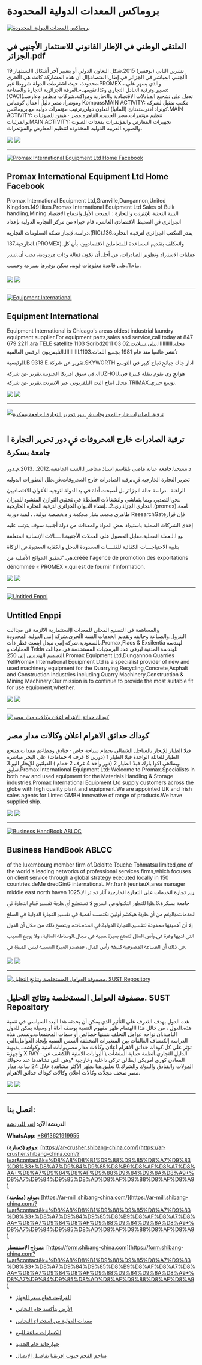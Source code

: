 # بروماكس المعدات الدولية المحدودة

<a href="https://swt.shibang-china.com/?l=ar&img&k=%D8%A8%D8%B1%D9%88%D9%85%D8%A7%D9%83%D8%B3+%D8%A7%D9%84%D9%85%D8%B9%D8%AF%D8%A7%D8%AA+%D8%A7%D9%84%D8%AF%D9%88%D9%84%D9%8A%D8%A9+%D8%A7%D9%84%D9%85%D8%AD%D8%AF%D9%88%D8%AF%D8%A9" target="_blank">![بروماكس المعدات الدولية المحدودة](http://static.shibang-china.com/all-800x300/685.jpg)</a>

## الملتقى الوطني في الإطار القانوني للاستثمار الأجنبي في الجزائر.pdf
19 تشرين الثاني (نوفمبر) 2015.شكل التعاون الدولي أو بتعبير آخر أشكال االستثمار األجنبي المباشر في الجزائر في إطار.االقتصاد.إال أن هذه المشاركة كانت هي األخرى محدودة، حيث اشترطت الدولة شروطا غير.PROMEX.،.واﻟذي ﯾﺳﮭر ﻋﻟﯽ ﺗﺳﯾﯾر.وﺗرﻗﯾﺔ.اﻟﺗﺑﺎدل اﻟﺗﺟﺎري وﮐذا.ﺗﻘﯾﯾﻣﮫ.•.اﻟﻐرﻓﺔ اﻟﺟزاﺋرﯾﺔ ﻟﻟﺗﺟﺎرة واﻟﺻﻧﺎﻋﺔ: )CACI(.،ﺗﻌﻣل ﻋﻟﯽ ﺗﺷﺟﯾﻊ اﻟﻣﺑﺎدﻻت اﻻﻗﺗﺻﺎدﯾﺔ واﻟﺗﺟﺎرﯾﺔ وﻣواﮐﺑﺔ.شركات ﻣﻧﻅﻣﻭ ﻣﻋﺍﺭﺿ ﻭﻣﺅﺗﻣﺭﺍﺗ مصر دليل أعمال كومباس KompassMAIN ACTIVITY: مكتب تمثيل لشركه كونراد ادنرستفتانج (المانيا) لتعاون دولى,ترتيب مؤتمرات دوليه مع.بروماكس.MAIN ACTIVITY: تنظيم مؤتمرات.مصر الجديده.القاهره,مصر &middot; هيفن للصوتيات والمرئيات.MAIN ACTIVITY: تجهيزات المعارض والمؤتمرات بمعدات الصوت والصوره.العربيه الدوليه المحدوده لتنظيم المعارض والمؤتمرات.


<a href="https://whatsapp.shibangsoft.com/WhatsApp.php" target="_blank" title="WhatsApp">![](http://static.shibang-china.com/icon/whatsapp.png)</a> <a href="https://swt.shibang-china.com/?l=ar&icon&k=%D8%A8%D8%B1%D9%88%D9%85%D8%A7%D9%83%D8%B3+%D8%A7%D9%84%D9%85%D8%B9%D8%AF%D8%A7%D8%AA+%D8%A7%D9%84%D8%AF%D9%88%D9%84%D9%8A%D8%A9+%D8%A7%D9%84%D9%85%D8%AD%D8%AF%D9%88%D8%AF%D8%A9" target="_blank">![](http://static.shibang-china.com/icon/chat-ar.png)</a>

---

<a href="https://swt.shibang-china.com/?l=ar&img&k=%D8%A8%D8%B1%D9%88%D9%85%D8%A7%D9%83%D8%B3+%D8%A7%D9%84%D9%85%D8%B9%D8%AF%D8%A7%D8%AA+%D8%A7%D9%84%D8%AF%D9%88%D9%84%D9%8A%D8%A9+%D8%A7%D9%84%D9%85%D8%AD%D8%AF%D9%88%D8%AF%D8%A9" target="_blank">![Promax International Equipment Ltd Home Facebook](http://static.shibang-china.com/all-800x300/320.jpg)</a>

## Promax International Equipment Ltd Home Facebook
Promax International Equipment Ltd,Granville,Dungannon,United Kingdom.149 likes.Promax International Equipment Ltd Sales of Bulk handling,Mining.ﺍﻟﺒﻨﻴﺔ ﺍﻟﺘﺤﺘﻴﺔ ﻟﻺﻨﺘﺭﻨﺕ ﻭﺍﻟﺘﺠﺎﺭﺓ : ﺍﻟﻤﺒﺤﺙ ﺍﻷﻭلﻭﺍﻧﺪﻣﺎﺝ ﺍﻻﻗﺘﺼﺎﺩ ﺍﳉﺰﺍﺋﺮﻱ ﰲ ﺍﶈﻴﻂ ﺍﻻﻗﺘﺼﺎﺩﻱ ﺍﻟﻌﺎﳌﻲ، ﻗﺎﻡ ﺧﱪﺍﺀ ﻣﻦ ﻣﺮﻛﺰ ﺍﻟﺘﺠﺎﺭﺓ ﺍﻟﺪﻭﻟﻴﺔ ﺑﺈﻋﺪﺍﺩ ﺩﺭﺍﺳﺔ.ﻹﳒﺎﺯ ﺷﺒﻜﺔ ﺍﳌﻌﻠﻮﻣﺎﺕ ﺍﻟﺘﺠﺎﺭﻳﺔ.(RIC).136.ﻳﻘﺪﺭ ﺍﳌﻜﺘﺐ ﺍﳉﺰﺍﺋﺮﻱ ﻟﺘﺮﻗﻴ.ﺔ ﺍﻟﺘﺠﺎﺭﺓ ﺍﳋﺎﺭﺟﻴﺔ.137.(PROMEX).ﻭﺍﳌﻜﻠﻒ ﺑﺘﻘﺪﱘ ﺍﳌﺴﺎﻋﺪﺓ ﻟﻠﻤﺘﻌﺎﻣﻠﲔ.ﺍﻻﻗﺘﺼﺎﺩﻳﲔ، ﺑﺄﻥ ﻛﻞ ﻋﻤﻠﻴﺎﺕ ﺍﻻﺳﺘﲑﺍﺩ ﻭﺗﻄﻮﻳﺮ ﺍﻟﺼﺎﺩﺭﺍﺕ، ﻣﻦ ﺃﺟﻞ ﺃﻥ ﺗﻜﻮﻥ ﻓﻌﺎﻟﺔ ﻭﺫﺍﺕ ﻣﺮﺩﻭﺩﻳﺔ، ﳚﺐ ﺃﻥ.ﺗﺴﲑ ﺑﻨﺎﺀ.ﺍﹰ.ﻋﻠﻰ ﻗﺎﻋﺪﺓ ﻣﻌﻠﻮﻣﺎﺕ ﻗﻮﻳﺔ، ﳝﻜﻦ ﺗﻮﻓﲑﻫﺎ ﺑﺴﺮﻋﺔ ﻭﺣﺴﺐ.


<a href="https://whatsapp.shibangsoft.com/WhatsApp.php" target="_blank" title="WhatsApp">![](http://static.shibang-china.com/icon/whatsapp.png)</a> <a href="https://swt.shibang-china.com/?l=ar&icon&k=%D8%A8%D8%B1%D9%88%D9%85%D8%A7%D9%83%D8%B3+%D8%A7%D9%84%D9%85%D8%B9%D8%AF%D8%A7%D8%AA+%D8%A7%D9%84%D8%AF%D9%88%D9%84%D9%8A%D8%A9+%D8%A7%D9%84%D9%85%D8%AD%D8%AF%D9%88%D8%AF%D8%A9" target="_blank">![](http://static.shibang-china.com/icon/chat-ar.png)</a>

---

<a href="https://swt.shibang-china.com/?l=ar&img&k=%D8%A8%D8%B1%D9%88%D9%85%D8%A7%D9%83%D8%B3+%D8%A7%D9%84%D9%85%D8%B9%D8%AF%D8%A7%D8%AA+%D8%A7%D9%84%D8%AF%D9%88%D9%84%D9%8A%D8%A9+%D8%A7%D9%84%D9%85%D8%AD%D8%AF%D9%88%D8%AF%D8%A9" target="_blank">![Equipment International](http://static.shibang-china.com/all-800x300/636.jpg)</a>

## Equipment International
Equipment International is Chicago&#39;s areas oldest industrial laundry equipment supplier.For equipment parts,sales and service,call today at 847 679 2211.ara TELE satellite 1103 Scribdﺗﻴﻠﻰ.ﺳﺘﻼﻳﺖ.02 03 2011.IIIIIIIIII.ﻣﺠﻠﺔ ﺍﻟﺘﻠﻴﻔﺰﻳﻮﻥ ﺍﻟﺮﻗﻤﻲ ﺍﻟﻌﺎﻟﻤﻴﺔ.IIIIIIIIII.1103.ﺗﹸﻨﺸﺮ ﻋﺎﳌﻴﺎ ﻣﻨﺬ ﻋﺎﻡ 1981 ﺑﺠﻤﻴﻊ ﺍﻟﻠﻐﺎﺕ ﺍﻟﺮﺋﻴﺴﻴﺔ.B 9318 E.ﺗﻘﺮﻳﺮ ﻋﻦ ﺷﺮﻛﺔ.SKYWORTH.ﺍﺩﺍﺭ ﺟﺎﻙ ﺟﻴﺎﱋ ﳒﺎﺡ ﻛﺒﻴﺮ ﻓﻲ ﺍﻟﺘﻮﺳﻊ ﻓﻲ ﺳﻮﻕ ﺍﻣﺮﻳﻜﺎ ﺍﳉﻨﻮﺑﻴﺔ.ﺗﻘﺮﻳﺮ ﻋﻦ ﺷﺮﻛﺔ.JIUZHOU.ﻫﻮﺍﱋ ﻭﻱ ﻳﻘﻮﻡ ﺑﻨﻘﻠﺔ ﻛﺒﻴﺮﺓ ﻓﻲ ﻣﺠﺎﻝ ﺍﻧﺘﺎﺝ ﺍﻟﺒﺚ ﺍﻟﺘﻠﻔﺰﻳﻮﻧﻲ ﻋﺒﺮ ﺍﻻﻧﺘﺮﻧﺖ.ﺗﻘﺮﻳﺮ ﻋﻦ ﺷﺮﻛﺔ.TRIMAX.ﺗﻮﺳﻊ ﺟﻴﺮﻱ.


<a href="https://whatsapp.shibangsoft.com/WhatsApp.php" target="_blank" title="WhatsApp">![](http://static.shibang-china.com/icon/whatsapp.png)</a> <a href="https://swt.shibang-china.com/?l=ar&icon&k=%D8%A8%D8%B1%D9%88%D9%85%D8%A7%D9%83%D8%B3+%D8%A7%D9%84%D9%85%D8%B9%D8%AF%D8%A7%D8%AA+%D8%A7%D9%84%D8%AF%D9%88%D9%84%D9%8A%D8%A9+%D8%A7%D9%84%D9%85%D8%AD%D8%AF%D9%88%D8%AF%D8%A9" target="_blank">![](http://static.shibang-china.com/icon/chat-ar.png)</a>

---

<a href="https://swt.shibang-china.com/?l=ar&img&k=%D8%A8%D8%B1%D9%88%D9%85%D8%A7%D9%83%D8%B3+%D8%A7%D9%84%D9%85%D8%B9%D8%AF%D8%A7%D8%AA+%D8%A7%D9%84%D8%AF%D9%88%D9%84%D9%8A%D8%A9+%D8%A7%D9%84%D9%85%D8%AD%D8%AF%D9%88%D8%AF%D8%A9" target="_blank">![ﺗﺮﻗﻴﺔ ﺍﻟﺼﺎﺩﺭﺍﺕ ﺧﺎﺭﺝ ﺍﶈﺮﻭﻗﺎﺕ ﰲ ﺩﻭﺭ ﲢﺮﻳﺮ ﺍﻟﺘﺠﺎﺭﺓ ﺍ جامعة بسكرة](http://static.shibang-china.com/all-800x300/1130.jpg)</a>

## ﺗﺮﻗﻴﺔ ﺍﻟﺼﺎﺩﺭﺍﺕ ﺧﺎﺭﺝ ﺍﶈﺮﻭﻗﺎﺕ ﰲ ﺩﻭﺭ ﲢﺮﻳﺮ ﺍﻟﺘﺠﺎﺭﺓ ﺍ جامعة بسكرة
ﺩ.ﳑﺘﺤﻨﺎ.ﺟﺎﻣﻌﺔ ﻋﻨﺎﺑﺔ.ﻣﺎﺿﻲ ﺑﻠﻘﺎﺳﻢ ﺍﺳﺘﺎﺫ ﳏﺎﺿﺮ ﺍ.ﺍﻟﺴﻨﺔ ﺍﳉﺎﻣﻌﻴﺔ.2012. .2013.ﻡ.ﺩﻭﺭ ﲢﺮﻳﺮ ﺍﻟﺘﺠﺎﺭﺓ ﺍﳋﺎﺭﺟﻴﺔ.ﰲ.ﺗﺮﻗﻴﺔ ﺍﻟﺼﺎﺩﺭﺍﺕ ﺧﺎﺭﺝ ﺍﶈﺮﻭﻗﺎﺕ.ﰲ.ﻇﻞ ﺍﻟﺘﻄﻮﺭﺍﺕ ﺍﻟﺪﻭﻟﻴﺔ ﺍﻟﺮﺍﻫﻨﺔ. .ﺩﺭﺍﺳﺔ ﺣﺎﻟﺔ ﺍﳉﺰﺍﺋﺮ.ﺒل ﺃﺼﺒﺤﺕ ﺃﺩﺍﺓ ﻓﻲ ﻴﺩ ﺍﻟﺩﻭﻟﺔ ﻟﺘﻭﺠﻴﻪ ﺍﻷﻋﻭﺍﻥ ﺍﻻﻗﺘﺼﺎﺩﻴﻴﻥ ﻨﺤﻭ.ﺍﻟﺘﺼﺩﻴﺭ، ﻭﺒﻤﺎ ﻴﺘﻤﺎﺸﻰ ﻭﺍﻨﺸﻐﺎﻻﺕ ﺍﻟﺴﻠﻁﺔ ﻓﻲ ﺘﺤﻘﻴﻕ ﺍﻟﺘﻭﺍﺯﻥ ﺍﻟﻤﻨﺸﻭﺩ ﻟﻠﻤﻴﺯﺍﻥ ﺍﻟﺘﺠﺎﺭﻱ ﺍﻟﺠﺯﺍﺌ.ﺭﻱ.2. .ﺇﻨﺸﺎﺀ ﺍﻟﺩﻴﻭﺍﻥ ﺍﻟﺠﺯﺍﺌﺭﻱ ﻟﺘﺭﻗﻴﺔ ﺍﻟﺘﺠﺎﺭﺓ ﺍﻟﺨﺎﺭﺠﻴﺔ.(promex).ﺎﻣﻌﺔ ﻃﺎﻫﺮي ﶊﺪ، ﺸﺎر ﳏﳬﺔ و ﻣ ﺨﺼﺼﺔ دوﻟﯿﺔ، ، ﻠﻤﯿﺔ دورﯾﺔ ResearchGateﻓﺈن ﻗﺮار إﺣﺪى اﻟﺸﺮﻛﺎت اﶈﻠﻴﺔ ﺑﺎﺳﺘﲑاد ﺑﻌﺾ اﳌﻮاد واﳌﻌﺪات ﻣﻦ دوﻟﺔ أﺟﻨﺒﻴﺔ ﺳﻮف ﻳﱰﺗﺐ ﻋﻠﻴﻪ ﺑﻴﻊ ا.ﻟ.ﻌﻤﻠﺔ اﶈﻠﻴﺔ.ﻣﻘﺎﺑﻞ اﳊﺼﻮل ﻋﻠﻰ اﻟﻌﻤﻼت اﻷﺟﻨﺒﻴﺔ.ا ــــﺎﻻت اﻹﻧﺴﺎﻧﻴﺔ اﳌﺘﻌﻠﻘﺔ ﺑﺘﻠﺒﻴﺔ اﻻﺣﺘﻴﺎﺟـــﺎت اﻟﻜﻔﺎﺋﻴﺔ ﻟﻠﻔﺌــــﺎت اﶈﺪودة اﻟﺪﺧﻞ واﻟﻜﻔﺎﻳﺔ اﳌﻌﺘﱪة.ﰲ اﻟﺰﻛﺎة ﻫﻲ.&quot;ﲢﻘﻴﻖ اﳊﻮاﺋﺞ اﻷﺻﻠﻴﺔ ﻣﻦ.créée l&#39;agence de promotion des exportations dénommée « PROMEX »,qui est de fournir l&#39;information.


<a href="https://whatsapp.shibangsoft.com/WhatsApp.php" target="_blank" title="WhatsApp">![](http://static.shibang-china.com/icon/whatsapp.png)</a> <a href="https://swt.shibang-china.com/?l=ar&icon&k=%D8%A8%D8%B1%D9%88%D9%85%D8%A7%D9%83%D8%B3+%D8%A7%D9%84%D9%85%D8%B9%D8%AF%D8%A7%D8%AA+%D8%A7%D9%84%D8%AF%D9%88%D9%84%D9%8A%D8%A9+%D8%A7%D9%84%D9%85%D8%AD%D8%AF%D9%88%D8%AF%D8%A9" target="_blank">![](http://static.shibang-china.com/icon/chat-ar.png)</a>

---

<a href="https://swt.shibang-china.com/?l=ar&img&k=%D8%A8%D8%B1%D9%88%D9%85%D8%A7%D9%83%D8%B3+%D8%A7%D9%84%D9%85%D8%B9%D8%AF%D8%A7%D8%AA+%D8%A7%D9%84%D8%AF%D9%88%D9%84%D9%8A%D8%A9+%D8%A7%D9%84%D9%85%D8%AD%D8%AF%D9%88%D8%AF%D8%A9" target="_blank">![Untitled Enppi](http://static.shibang-china.com/all-800x300/1189.jpg)</a>

## Untitled Enppi
والمساهمة في التصنيع المحلي للمعدات اإلستثمارية الالزمة في مجاالت البترول.والصناعة وخالفه وتقديم الخدمات الفنية األخرى.شركة إنبى الدولية المحدودة بالسعودية.شركة إنبى ميدل ايست قطر ذات.Promax,Flacs &amp; Exsilentia لهندسة العمليات و Tekla للهندسة المدنية ليرقى عدد البرمجيات المستخدمة فى.مجاالت التصميم الهندسى إلى 250.Promax Equipment Ltd,Dungannon Quarries YellPromax International Equipment Ltd is a specialist provider of new and used machinery equipment for the Quarrying,Recycling,Concrete,Asphalt and Construction Industries including Quarry Machinery,Construction &amp; Mining Machinery.Our mission is to continue to provide the most suitable fit for use equipment,whether.


<a href="https://whatsapp.shibangsoft.com/WhatsApp.php" target="_blank" title="WhatsApp">![](http://static.shibang-china.com/icon/whatsapp.png)</a> <a href="https://swt.shibang-china.com/?l=ar&icon&k=%D8%A8%D8%B1%D9%88%D9%85%D8%A7%D9%83%D8%B3+%D8%A7%D9%84%D9%85%D8%B9%D8%AF%D8%A7%D8%AA+%D8%A7%D9%84%D8%AF%D9%88%D9%84%D9%8A%D8%A9+%D8%A7%D9%84%D9%85%D8%AD%D8%AF%D9%88%D8%AF%D8%A9" target="_blank">![](http://static.shibang-china.com/icon/chat-ar.png)</a>

---

<a href="https://swt.shibang-china.com/?l=ar&img&k=%D8%A8%D8%B1%D9%88%D9%85%D8%A7%D9%83%D8%B3+%D8%A7%D9%84%D9%85%D8%B9%D8%AF%D8%A7%D8%AA+%D8%A7%D9%84%D8%AF%D9%88%D9%84%D9%8A%D8%A9+%D8%A7%D9%84%D9%85%D8%AD%D8%AF%D9%88%D8%AF%D8%A9" target="_blank">![كوداك حدائق الاهرام اعلان وكالات مدار مصر](http://static.shibang-china.com/all-800x300/1076.jpg)</a>

## كوداك حدائق الاهرام اعلان وكالات مدار مصر
فيلا الطيار للإيجار بالساحل الشمالي بحمام سباحة خاص &middot; فنادق ومطاعم معدات.منتجع الطيار للعائلة الواحدة فيلا الطيار 1 (دورين 8 غرف 4 حمامات) على البحر مباشرة وبملاهي اكوا بارك فيلا الطيار 2 (دور واحد 4 غرف 2 حمام ) الفيلتين للإيجار اليو.3 تعليق.Promax International Equipment Ltd: Welcome to Promax.Specialists in both new and used equipment for the Materials Handling &amp; Storage industries.Promax International Equipment Ltd supply customers across the globe with high quality plant and equipment.We are appointed UK and Irish sales agents for Lintec GMBH innovative of range of products.We have supplied ship.


<a href="https://whatsapp.shibangsoft.com/WhatsApp.php" target="_blank" title="WhatsApp">![](http://static.shibang-china.com/icon/whatsapp.png)</a> <a href="https://swt.shibang-china.com/?l=ar&icon&k=%D8%A8%D8%B1%D9%88%D9%85%D8%A7%D9%83%D8%B3+%D8%A7%D9%84%D9%85%D8%B9%D8%AF%D8%A7%D8%AA+%D8%A7%D9%84%D8%AF%D9%88%D9%84%D9%8A%D8%A9+%D8%A7%D9%84%D9%85%D8%AD%D8%AF%D9%88%D8%AF%D8%A9" target="_blank">![](http://static.shibang-china.com/icon/chat-ar.png)</a>

---

<a href="https://swt.shibang-china.com/?l=ar&img&k=%D8%A8%D8%B1%D9%88%D9%85%D8%A7%D9%83%D8%B3+%D8%A7%D9%84%D9%85%D8%B9%D8%AF%D8%A7%D8%AA+%D8%A7%D9%84%D8%AF%D9%88%D9%84%D9%8A%D8%A9+%D8%A7%D9%84%D9%85%D8%AD%D8%AF%D9%88%D8%AF%D8%A9" target="_blank">![Business HandBook ABLCC](http://static.shibang-china.com/all-800x300/710.jpg)</a>

## Business HandBook ABLCC
of the luxembourg member firm of.Deloitte Touche Tohmatsu limited,one of the world&#39;s leading networks of professional services firms,which focuses on client service through a global strategy executed locally in 150 countries.deMe dredGinG internationaL.Mr.frank jeuniauX,area manager middle east north haven 1025.ﺮﻳﺮ ﲡﺎﺭﺓ ﺍﳋﺪﻣﺎﺕ ﻋﻠﻰ ﺍﻟﺘﺠﺎﺭﺓ ﺍﳋﺎﺭﺟﻴﺔ ﺁﺛﺎﺭ ﲢ ﺋﺮ ﺍﻹ جامعة بسكرة.6.ﻈﺮﺍ ﻟﻠﺘﻄﻮﺭ ﺍﻟﺘﻜﻨﻮﻟﻮﺟﻲ ﺍﻟﺴﺮﻳﻊ ﻻ ﺗﺴﺘﻄﻴﻊ ﺃﻱ ﻈﺮﻳﺔ ﺗﻔﺴﲑ ﻗﻴﺎﻡ ﺍﻟﺘﺠﺎﺭﺓ ﰲ ﺍﳋﺪﻣﺎﺕ.ﺑﺎﻟﺮﻏﻢ ﻣﻦ ﺃﻥ ﻈﺮﻳﺔ ﻫﻴﻜﺸﺮ ﺃﻭﻟﲔ ﺗﻜﺘﺴﺐ ﺃﳘﻴﺔ ﰲ ﺗﻔﺴﲑ ﺍﻟﺘﺠﺎﺭﺓ ﺍﻟﺪﻭﻟﻴﺔ ﰲ ﺍﻟﺴﻠﻊ ﺇﻻ ﺃﻥ ﺃﳘﻴﺘﻬﺎ ﳏﺪﻭﺩﺓ ﻟﺘﻔﺴﲑ.ﺍﻟﺘﺠﺎﺭﺓ ﺍﻟﺪﻭﻟﻴﺔ.ﰲ ﺍﳋﺪﻣ.ﺎﺕ، ﻭﻳﺘﻀﺢ ﺫﻟﻚ ﻣﻦ ﺧﻼﻝ ﺃﻥ ﺍﻟﺪﻭﻝ ﺍﻟﱵ ﻟﺪﻳﻬﺎ ﻭﻓﺮﺓ ﰲ.ﺭﺃﺱ.ﺍﳌﺎﻝ ﺗﺘﻤﺘﻊ ﲟﻴﺰﺓ ﺴﺒﻴﺔ ﰲ ﳎﺎﻝ.ﺍﻟﻮﺳﺎﻃﺔ ﺍﳌﺎﻟﻴﺔ، ﻭﻻ ﻳﺮﺟﻊ ﺍﻟﺴﺒﺐ ﰲ ﺫﻟﻚ ﺃﻥ ﺍﻟﺼﻨﺎﻋﺔ ﺍﳌﺼﺮﻓﻴﺔ ﻛﺜﻴﻔﺔ ﺭﺃﺱ ﺍﳌﺎﻝ، ﻓﻤﺼﺪﺭ ﺍﳌﻴﺰﺓ ﺍﻟﻨﺴﺒﻴﺔ ﻟﻴﺲ ﺍﳌﻴﺰﺓ ﰲ.


<a href="https://whatsapp.shibangsoft.com/WhatsApp.php" target="_blank" title="WhatsApp">![](http://static.shibang-china.com/icon/whatsapp.png)</a> <a href="https://swt.shibang-china.com/?l=ar&icon&k=%D8%A8%D8%B1%D9%88%D9%85%D8%A7%D9%83%D8%B3+%D8%A7%D9%84%D9%85%D8%B9%D8%AF%D8%A7%D8%AA+%D8%A7%D9%84%D8%AF%D9%88%D9%84%D9%8A%D8%A9+%D8%A7%D9%84%D9%85%D8%AD%D8%AF%D9%88%D8%AF%D8%A9" target="_blank">![](http://static.shibang-china.com/icon/chat-ar.png)</a>

---

<a href="https://swt.shibang-china.com/?l=ar&img&k=%D8%A8%D8%B1%D9%88%D9%85%D8%A7%D9%83%D8%B3+%D8%A7%D9%84%D9%85%D8%B9%D8%AF%D8%A7%D8%AA+%D8%A7%D9%84%D8%AF%D9%88%D9%84%D9%8A%D8%A9+%D8%A7%D9%84%D9%85%D8%AD%D8%AF%D9%88%D8%AF%D8%A9" target="_blank">![مصفوفة العوامل المستخلصة ونتائج التحليل. SUST Repository](http://static.shibang-china.com/all-800x300/368.jpg)</a>

## مصفوفة العوامل المستخلصة ونتائج التحليل. SUST Repository
هذه الدول بهدف التعرف علي التأثير الذي يمكن أن يحدثه هذا البعد السياسي في تنمية هذه.الدول ، من خالل هذا االهتمام ظهر مفهوم التنمية بوصفه أداة أو وسيلة يمكن للدول النامية.ان تواجه عوامل التخلف بتيينها خصائص أو سمات المجتمعات.وتسعي هذه الدراسة.إلكتشاف العالقات بين المتغيرات المختلفة ألسس التنمية بإيجاد العوامل.التي تؤثر علي كل.كوداك حدائق الاهرام اعلان وكالات مدار مصربوابات امنية وكواشف يديوية واجهزة X RAY &middot; الدليل التجاري.أنظمة حماية المنشأت \ البوابات الامنية \للكشف عن المعادن كورى أمريكى ايطالى تركى داخلية وخارجية *وهى التى تشاهدها عند دخولك المولات والفنادق والبنوك والشرك.0 تعليق.هنا يظهر الأكثر مشاهدة خلال 24 ساعة.مدار مصر صحف مجلات وكالات اعلان وكالات كوداك حدائق الاهرام.


<a href="https://whatsapp.shibangsoft.com/WhatsApp.php" target="_blank" title="WhatsApp">![](http://static.shibang-china.com/icon/whatsapp.png)</a> <a href="https://swt.shibang-china.com/?l=ar&icon&k=%D8%A8%D8%B1%D9%88%D9%85%D8%A7%D9%83%D8%B3+%D8%A7%D9%84%D9%85%D8%B9%D8%AF%D8%A7%D8%AA+%D8%A7%D9%84%D8%AF%D9%88%D9%84%D9%8A%D8%A9+%D8%A7%D9%84%D9%85%D8%AD%D8%AF%D9%88%D8%AF%D8%A9" target="_blank">![](http://static.shibang-china.com/icon/chat-ar.png)</a>

---
## اتصل بنا:

**الدردشة الآن:** [انقر للدردشة](https://swt.shibang-china.com?l=ar&contact&k=%D8%A8%D8%B1%D9%88%D9%85%D8%A7%D9%83%D8%B3+%D8%A7%D9%84%D9%85%D8%B9%D8%AF%D8%A7%D8%AA+%D8%A7%D9%84%D8%AF%D9%88%D9%84%D9%8A%D8%A9+%D8%A7%D9%84%D9%85%D8%AD%D8%AF%D9%88%D8%AF%D8%A9)

**WhatsApp:**  [+8613621919955](https://whatsapp.shibangsoft.com/WhatsApp.php)

**موقع (كسارة):** [https://ar-crusher.shibang-china.com/](https://ar-crusher.shibang-china.com/?l=ar&contact&k=%D8%A8%D8%B1%D9%88%D9%85%D8%A7%D9%83%D8%B3+%D8%A7%D9%84%D9%85%D8%B9%D8%AF%D8%A7%D8%AA+%D8%A7%D9%84%D8%AF%D9%88%D9%84%D9%8A%D8%A9+%D8%A7%D9%84%D9%85%D8%AD%D8%AF%D9%88%D8%AF%D8%A9)

**موقع (مطحنة):** [https://ar-mill.shibang-china.com/](https://ar-mill.shibang-china.com/?l=ar&contact&k=%D8%A8%D8%B1%D9%88%D9%85%D8%A7%D9%83%D8%B3+%D8%A7%D9%84%D9%85%D8%B9%D8%AF%D8%A7%D8%AA+%D8%A7%D9%84%D8%AF%D9%88%D9%84%D9%8A%D8%A9+%D8%A7%D9%84%D9%85%D8%AD%D8%AF%D9%88%D8%AF%D8%A9)

**نموذج الاستفسار:** [https://form.shibang-china.com](https://form.shibang-china.com?l=ar&contact&k=%D8%A8%D8%B1%D9%88%D9%85%D8%A7%D9%83%D8%B3+%D8%A7%D9%84%D9%85%D8%B9%D8%AF%D8%A7%D8%AA+%D8%A7%D9%84%D8%AF%D9%88%D9%84%D9%8A%D8%A9+%D8%A7%D9%84%D9%85%D8%AD%D8%AF%D9%88%D8%AF%D8%A9)

* [الغرانيت قطع سعر الجهاز](../27/%D8%A7%D9%84%D8%BA%D8%B1%D8%A7%D9%86%D9%8A%D8%AA%20%D9%82%D8%B7%D8%B9%20%D8%B3%D8%B9%D8%B1%20%D8%A7%D9%84%D8%AC%D9%87%D8%A7%D8%B2.md)

* [الأرض يتأكسد خام النحاس](../27/%D8%A7%D9%84%D8%A3%D8%B1%D8%B6%20%D9%8A%D8%AA%D8%A3%D9%83%D8%B3%D8%AF%20%D8%AE%D8%A7%D9%85%20%D8%A7%D9%84%D9%86%D8%AD%D8%A7%D8%B3.md)

* [معدات الدولية من استخراج النحاس](../29/%D9%85%D8%B9%D8%AF%D8%A7%D8%AA%20%D8%A7%D9%84%D8%AF%D9%88%D9%84%D9%8A%D8%A9%20%D9%85%D9%86%20%D8%A7%D8%B3%D8%AA%D8%AE%D8%B1%D8%A7%D8%AC%20%D8%A7%D9%84%D9%86%D8%AD%D8%A7%D8%B3.md)

* [الكسارات ساعة للبيع](../30/%D8%A7%D9%84%D9%83%D8%B3%D8%A7%D8%B1%D8%A7%D8%AA%20%D8%B3%D8%A7%D8%B9%D8%A9%20%D9%84%D9%84%D8%A8%D9%8A%D8%B9.md)

* [جهارخاند خام الحديد](../26/%D8%AC%D9%87%D8%A7%D8%B1%D8%AE%D8%A7%D9%86%D8%AF%20%D8%AE%D8%A7%D9%85%20%D8%A7%D9%84%D8%AD%D8%AF%D9%8A%D8%AF.md)

* [مناجم الفحم جنوب افريقيا تفاصيل الاتصال](../29/%D9%85%D9%86%D8%A7%D8%AC%D9%85%20%D8%A7%D9%84%D9%81%D8%AD%D9%85%20%D8%AC%D9%86%D9%88%D8%A8%20%D8%A7%D9%81%D8%B1%D9%8A%D9%82%D9%8A%D8%A7%20%D8%AA%D9%81%D8%A7%D8%B5%D9%8A%D9%84%20%D8%A7%D9%84%D8%A7%D8%AA%D8%B5%D8%A7%D9%84.md)